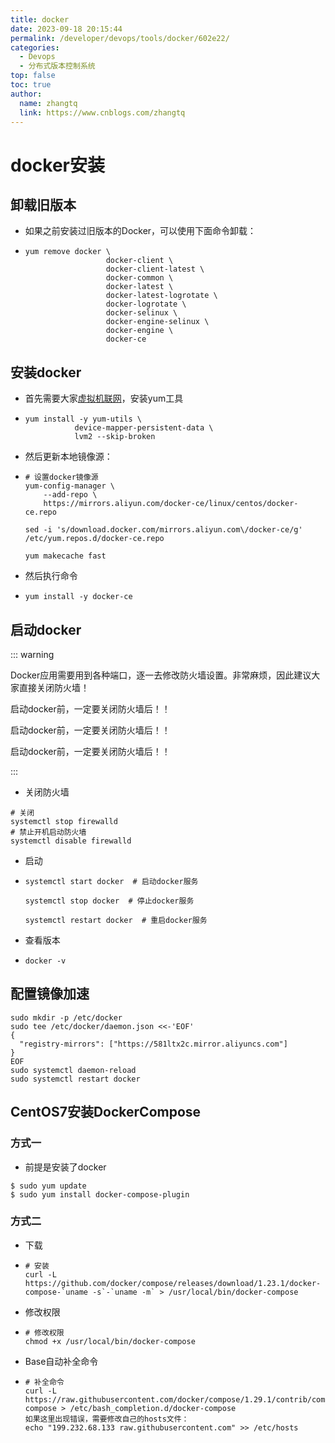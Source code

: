 ```yaml
---
title: docker
date: 2023-09-18 20:15:44
permalink: /developer/devops/tools/docker/602e22/
categories: 
  - Devops
  - 分布式版本控制系统
top: false
toc: true
author: 
  name: zhangtq
  link: https://www.cnblogs.com/zhangtq
---
```


# docker安装



## 卸载旧版本

- 如果之前安装过旧版本的Docker，可以使用下面命令卸载：

- ```shell
  yum remove docker \
                    docker-client \
                    docker-client-latest \
                    docker-common \
                    docker-latest \
                    docker-latest-logrotate \
                    docker-logrotate \
                    docker-selinux \
                    docker-engine-selinux \
                    docker-engine \
                    docker-ce
  
  ```

## 安装docker

- 首先需要大家[虚拟机联网](https://so.csdn.net/so/search?q=虚拟机联网&spm=1001.2101.3001.7020)，安装yum工具

- ```shell
  yum install -y yum-utils \
             device-mapper-persistent-data \
             lvm2 --skip-broken
  
  ```

- 然后更新本地镜像源：

- ```
  # 设置docker镜像源
  yum-config-manager \
      --add-repo \
      https://mirrors.aliyun.com/docker-ce/linux/centos/docker-ce.repo
      
  sed -i 's/download.docker.com/mirrors.aliyun.com\/docker-ce/g' /etc/yum.repos.d/docker-ce.repo
  
  yum makecache fast
  
  ```

- 然后执行命令

- ```shell
  yum install -y docker-ce
  ```

## 启动docker

::: warning

Docker应用需要用到各种端口，逐一去修改防火墙设置。非常麻烦，因此建议大家直接关闭防火墙！

启动docker前，一定要关闭防火墙后！！

启动docker前，一定要关闭防火墙后！！

启动docker前，一定要关闭防火墙后！！

:::

- 关闭防火墙

```
# 关闭
systemctl stop firewalld
# 禁止开机启动防火墙
systemctl disable firewalld

```



- 启动

- ```shell
  systemctl start docker  # 启动docker服务
  
  systemctl stop docker  # 停止docker服务
  
  systemctl restart docker  # 重启docker服务
  
  ```

- 查看版本

- ```shell
  docker -v
  ```

## 配置镜像加速

```shell
sudo mkdir -p /etc/docker
sudo tee /etc/docker/daemon.json <<-'EOF'
{
  "registry-mirrors": ["https://581ltx2c.mirror.aliyuncs.com"]
}
EOF
sudo systemctl daemon-reload
sudo systemctl restart docker

```

## CentOS7安装DockerCompose

### 方式一

- 前提是安装了docker

```shell
$ sudo yum update
$ sudo yum install docker-compose-plugin

```



### 方式二



- 下载

- ```shell
  # 安装
  curl -L https://github.com/docker/compose/releases/download/1.23.1/docker-compose-`uname -s`-`uname -m` > /usr/local/bin/docker-compose
  ```

- 修改权限

- ```shell
  # 修改权限
  chmod +x /usr/local/bin/docker-compose
  
  ```

- Base自动补全命令

- ```shell
  # 补全命令
  curl -L https://raw.githubusercontent.com/docker/compose/1.29.1/contrib/completion/bash/docker-compose > /etc/bash_completion.d/docker-compose
  如果这里出现错误，需要修改自己的hosts文件：
  echo "199.232.68.133 raw.githubusercontent.com" >> /etc/hosts
  
  ```

  
